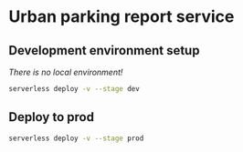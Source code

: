 # Urban parking report service

## Development environment setup

*There is no local environment!*

```bash
serverless deploy -v --stage dev
```

## Deploy to prod

```bash
serverless deploy -v --stage prod
```
